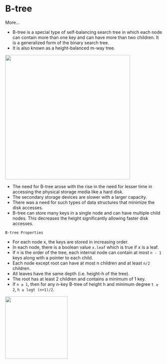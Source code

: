 # B-tree

<a src='https://www.programiz.com/dsa/b-tree'>More...</a>

- B-tree is a special type of self-balancing search tree in which each node can contain more than one key and can have more than two children. It is a generalized form of the binary search tree.
- It is also known as a height-balanced m-way tree.

<img src='https://cdn.programiz.com/sites/tutorial2program/files/b-tree.png' width="400px"></img>

- The need for B-tree arose with the rise in the need for lesser time in accessing the physical storage media like a hard disk. 
- The secondary storage devices are slower with a larger capacity. 
- There was a need for such types of data structures that minimize the disk accesses.
- B-tree can store many keys in a single node and can have multiple child nodes. This decreases the height significantly allowing faster disk accesses.

`B-tree Properties`
- For each node x, the keys are stored in increasing order.
- In each node, there is a boolean value `x.leaf` which is true if x is a leaf.
- If n is the order of the tree, each internal node can contain at most `n - 1` keys along with a pointer to each child.
- Each node except root can have at most n children and at least `n/2` children.
- All leaves have the same depth (i.e. height-h of the tree).
- The root has at least 2 children and contains a minimum of 1 key.
- If `n ≥ 1`, then for any n-key B-tree of height h and minimum degree `t ≥ 2`, `h ≥ logt (n+1)/2`.

<img src='https://cdn.programiz.com/sites/tutorial2program/files/B-tree.png' width="200px"></img>
